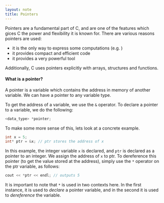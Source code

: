 ```yaml
---
layout: note
title: Pointers
---
```

Pointers are a fundamental part of C, and are one of the features which gices C the power and flexibility it is known for. There are various reasons pointers are used:
- it is the only way to express some computations (e.g. )
- it provides compact and efficient code
- it provides a very powerful tool

Additionally, C uses pointers explicitly with arrays, structures and functions.

#### What is a pointer?
A pointer is a variable which contains the address in memory of another variable. We can have a pointer to any variable type.

To get the address of a variable, we use the ```&``` operator. To declare a pointer to a variable, we do the following:
```c
<data_type> *pointer;
```
To make some more sense of this, lets look at a concrete example.
```c
int x = 5;
int* ptr = &x; // ptr stores the address of x
```
In this example, the integer variable ```x``` is declared, and ```ptr``` is declared as a pointer to an integer. We assign the address of ```x``` to ptr. To dereference this pointer (to get the value stored at the address), simply use the ```*``` operator on the ptr variable, as follows:
```c
cout << *ptr << endl; // outputs 5
```
It is important to note that ```*``` is used in two contexts here. In the first instance, it is used to _declare_ a pointer variable, and in the second it is used to _dereference_ the variable.
